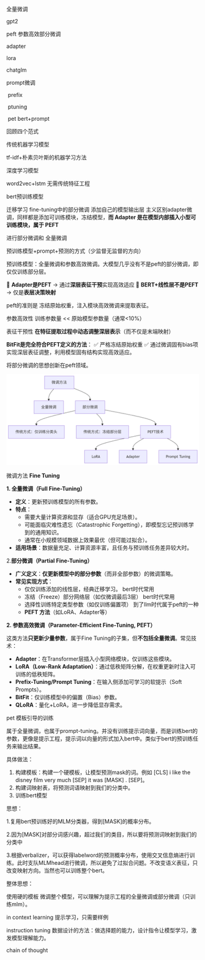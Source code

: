 全量微调 

gpt2



peft  参数高效部分微调



adapter



lora

chatglm



prompt微调

​	prefix

​	ptuning

​	pet  bert+prompt





回顾四个范式



传统机器学习模型

tf-idf+朴素贝叶斯的机器学习方法



深度学习模型

word2vec+lstm 无需传统特征工程



bert预训练模型

迁移学习 fine-tuning中的部分微调  添加自己的模型输出层  主义区别adapter微调，同样都是添加可训练模块，冻结模型，**而 Adapter 是在模型内部插入小型可训练模块，属于 PEFT**



进行部分微调和 全量微调  





预训练模型+prompt+预测的方式（少监督无监督的方向）

预训练模型：全量微调和参数高效微调。大模型几乎没有不是peft的部分微调，即仅仅训练部分层。

🔹 **Adapter是PEFT** → 通过**深层表征干预**实现高效适应
🔹 **BERT+线性层不是PEFT** → 仅是**表层决策映射**



peft的准则是 冻结原始权重，注入模块高效微调来提取表征。

参数高效性	训练参数量 << 原始模型参数量（通常<10%）

表征干预性 **在特征提取过程中动态调整深层表示**（而不仅是末端映射）



**BitFit是完全符合PEFT定义的方法**：
✅ 严格冻结原始权重
✅ 通过微调固有bias项实现深层表征调整，利用模型固有结构实现高效适应。

将部分微调的思想创新在peft领域。

![deepseek_mermaid_20250731_371f03](./assets/deepseek_mermaid_20250731_371f03.png)

微调方法 **Fine Tuning**



**1. 全量微调（Full Fine-Tuning）**

- **定义**：更新预训练模型的所有参数。
- **特点**：
  - 需要大量计算资源和显存（适合GPU充足场景）。
  - 可能面临灾难性遗忘（Catastrophic Forgetting），即模型忘记预训练学到的通用知识。
  - 通常在小规模领域数据上效果最优（但可能过拟合）。
- **适用场景**：数据量充足、计算资源丰富，且任务与预训练任务差异较大时。





2.**部分微调（Partial Fine-Tuning）**

- **广义定义**：**仅更新模型中的部分参数**（而非全部参数）的微调策略。
- **常见实现方式**：
  - 仅仅训练添加的线性层，经典迁移学习。  bert时代常用
  - 冻结（Freeze）部分网络层（如仅微调最后3层）   bert时代常用
  - 选择性训练特定类型参数（如仅训练偏置项）  到了llm时代属于peft的一种
  - **PEFT 方法**（如LoRA、Adapter等）

**2. 参数高效微调（Parameter-Efficient Fine-Tuning, PEFT）**

这类方法**只更新少量参数**，属于Fine Tuning的子集，但**不包括全量微调**。常见技术：

- **Adapter**：在Transformer层插入小型网络模块，仅训练这些模块。
- **LoRA（Low-Rank Adaptation）**：通过低秩矩阵分解，在权重更新时注入可训练的低秩矩阵。
- **Prefix-Tuning/Prompt Tuning**：在输入侧添加可学习的软提示（Soft Prompts）。
- **BitFit**：仅训练模型中的偏置（Bias）参数。
- **QLoRA**：量化+LoRA，进一步降低显存需求。







pet  模板引导的训练



属于全量微调，也属于prompt-tuning。并没有训练提示词向量，而是训练bert的参数，更像是提示工程，提示词以向量的形式加入bert中。类似于bert的预训练任务来输出结果。



具体做法：

1. 构建模板：构建一个硬模板，让模型预测mask的词。例如 [CLS] i  like  the disney film very much [SEP] it was [MASK] . [SEP]。
2. 构建词映射表，将预测词语映射到我们的分类中。
3. 训练bert模型



思想：

1.复用bert预训练好的MLM分类器，得到[MASK]的概率分布。

2.因为[MASK]对部分词感兴趣，超过我们的类目，所以要将预测词映射到我们的分类中

3.根据verbalizer，可以获得labelword的预测概率分布，使用交叉信息熵进行训练。此时支队MLMhead进行微调，所以避免了过拟合问题。不改变语义表征，只改变映射方向。当然也可以训练整个bert。

整体思想：

使用硬的模板   微调整个模型，可以理解为提示工程的全量微调或部分微调（只训练mlm）。





in context learning  提示学习，只需要样例

instruction  tuning   数据设计的方法：做选择题的能力，设计指令让模型学习，激发模型理解能力。

chain of thought